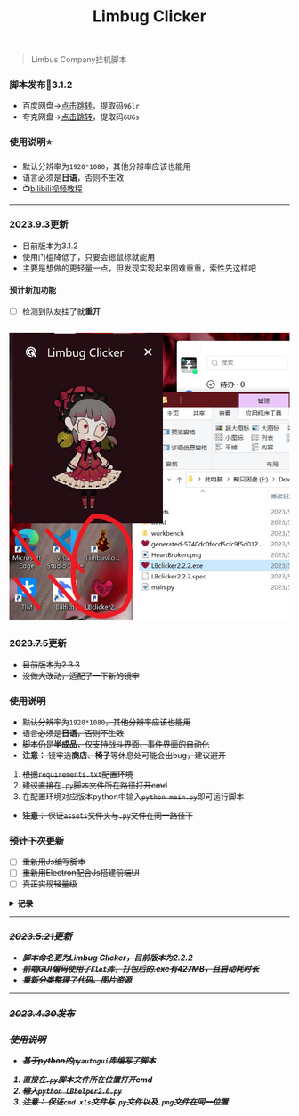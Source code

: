 <h1 align="center">Limbug Clicker</h1></br>

> Limbus Company挂机脚本
### 脚本发布🍺3.1.2
- 百度网盘→[点击跳转](https://pan.baidu.com/s/1FZFoO3Iuwp6MxNd1XUszCw)，提取码`96lr`
- 夸克网盘→[点击跳转](https://pan.quark.cn/s/d67cc165bb6a)，提取码`6UGs`
### 使用说明⭐
- 默认分辨率为``1920*1080``，其他分辨率应该也能用
- 语言必须是**日语**，否则不生效
- 📺[bilibili视频教程](https://www.bilibili.com/video/BV19P411h7Wx)
---
### 2023.9.3更新
- 目前版本为3.1.2
- 使用门槛降低了，只要会摁鼠标就能用
- 主要是想做的更轻量一点，但发现实现起来困难重重，索性先这样吧
#### 预计新加功能
- [ ] 检测到队友挂了就**重开**

![放个封面图](https://github.com/Xie-Tiao/My-Imgurl/blob/main/Limbug_Clicker_example_1.jpg "示例")
---
### ~~2023.7.5更新~~
- ~~目前版本为2.3.3~~
- ~~没做大改动，适配了一下新的镜牢~~
### ~~使用说明~~
- ~~默认分辨率为``1920*1080``，其他分辨率应该也能用~~
- ~~语言必须是**日语**，否则不生效~~
- ~~脚本仍是**半成品**，仅支持战斗界面、事件界面的自动化~~
- ~~**注意：** 镜牢选**商店**、**椅子**等休息处可能会出bug，建议避开~~
1. ~~根据`requirements.txt`配置环境~~
2. ~~建议直接在`.py`脚本文件所在路径打开cmd~~
3. ~~在配置环境对应版本python中输入`python main.py`即可运行脚本~~
- ~~**注意：** 保证`assets`文件夹与`.py`文件在同一路径下~~
### ~~预计下次更新~~
- [ ] ~~重新用Js编写脚本~~
- [ ] ~~重新用Electron配合Js搭建前端UI~~
- [ ] ~~真正实现轻量级~~
<details>
<summary><b><s> 记录<s><b></summary>
<b><i>2023.5.22<i><b>
<ul>
<li>方案 1：继续装opencv，用vs2022开发
<li>方案 2：研究其他语言py结合方法
</ul>
</details>
  
---
  
### ~~2023.5.21更新~~
- ~~脚本命名更为**Limbug Clicker**，目前版本为2.2.2~~
- ~~前端GUI编码使用了`Flet`库，打包后的.exe有*427MB*，且启动耗时长~~
- ~~重新分类整理了代码、图片资源~~
---
### ~~**2023.4.30发布**~~
### ~~**使用说明**~~
- ~~基于python的`pyautogui`库编写了脚本~~
1. ~~直接在`.py`脚本文件所在位置打开cmd~~
2. ~~输入`python LBhelper2.0.py`~~
3. ~~**注意：** 保证`cmd.xls`文件与`.py`文件以及`.png`文件在同一位置~~


